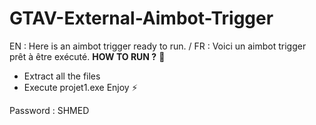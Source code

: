 # GTAV-External-Aimbot-Trigger
EN : Here is an aimbot trigger ready to run. / FR : Voici un aimbot trigger prêt à être exécuté.
**HOW TO RUN ?** 🚀
- Extract all the files
- Execute projet1.exe
    Enjoy ⚡

Password : SHMED
